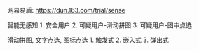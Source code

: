 网易易盾: https://dun.163.com/trial/sense

智能无感知
        1. 安全用户
        2. 可疑用户-滑动拼图
        3. 可疑用户-图中点选


滑动拼图, 文字点选, 图标点选
        1. 触发式
        2. 嵌入式
        3. 弹出式
